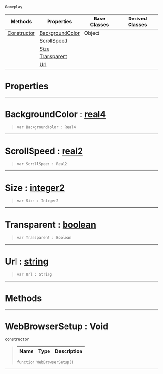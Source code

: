  `Gameplay`

|Methods|Properties|Base Classes|Derived Classes|
|---|---|---|---|
|[ Constructor](webbrowsersetup.md#webbrowsersetup-void)|[ BackgroundColor](webbrowsersetup.md#backgroundcolor-zilch-eng)|Object| |
| |[ ScrollSpeed](webbrowsersetup.md#scrollspeed-zilch-engine)| | |
| |[ Size](webbrowsersetup.md#size-zilch-engine-documen)| | |
| |[ Transparent](webbrowsersetup.md#transparent-zilch-engine)| | |
| |[ Url](webbrowsersetup.md#url-zilch-engine-document)| | |


 #  Properties


---  
 #  BackgroundColor : [real4](../nada_base_types/real4.md)

> 
> ```TS:Nada
> var BackgroundColor : Real4


---  
 #  ScrollSpeed : [real2](../nada_base_types/real2.md)

> 
> ```TS:Nada
> var ScrollSpeed : Real2


---  
 #  Size : [integer2](../nada_base_types/integer2.md)

> 
> ```TS:Nada
> var Size : Integer2


---  
 #  Transparent : [boolean](../nada_base_types/boolean.md)

> 
> ```TS:Nada
> var Transparent : Boolean


---  
 #  Url : [string](../nada_base_types/string.md)

> 
> ```TS:Nada
> var Url : String


---  
 #  Methods


---  
 #  WebBrowserSetup : Void

 `constructor`

> 
> |Name|Type|Description|
> |---|---|---|
> ```TS:Nada
> function WebBrowserSetup()
> ``` 


---  
 

 